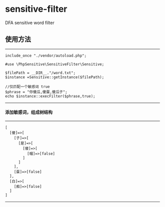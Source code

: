 # sensitive-filter
DFA sensitive word filter

## 使用方法


---
```
include_once "./vendor/autoload.php";

#use \PhpSensitive\SensitiveFilter\Sensitive;

$filePath = __DIR__."/word.txt";
$instance =Sensitive::getInstance($filePath);

//仅匹配一个敏感词 true
$phrase = "你傻瓜,傻蛋,傻瓜子";
echo $instance::execFilter($phrase,true);
```
---
#### 添加敏感词，组成树结构
***
```
[
  [傻]=>[
    [子]=>[
      [是]=>[
        [傻]=>[
          [帽]=>[false]
        ]
      ]
    ],
    [蛋]=>[false]
  ],
  [白]=>[
    [痴]=>[false]
  ]
]
```
***
